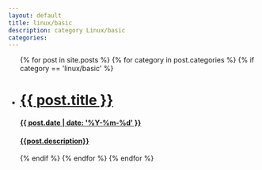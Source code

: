```yaml
---
layout: default
title: linux/basic
description: category Linux/basic
categories: 
---
```


<ul class="post_list">
  {% for post in site.posts %}
  	{% for category in post.categories %}
		{% if category == 'linux/basic' %}
			<a href="{{ post.url }}">
			    <li class=" waves post_list_item">
			      <h1>{{ post.title }}</h1>
			      <h4>{{ post.date | date: '%Y-%m-%d' }}</h4>
            <h4>{{post.description}}</h4>
			      <!-- <p><i>{{ post.excerpt }}</i></p> -->
			    </li>
			</a>
		{% endif %}
	{% endfor %}
  {% endfor %}
</ul>
